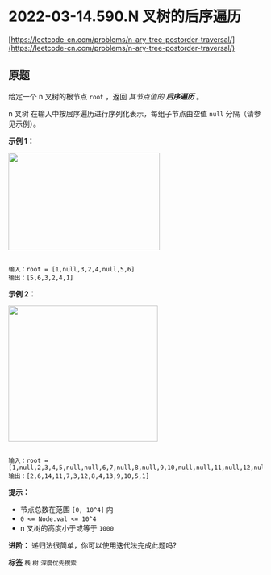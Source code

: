 # 2022-03-14.590.N 叉树的后序遍历
[https://leetcode-cn.com/problems/n-ary-tree-postorder-traversal/](https://leetcode-cn.com/problems/n-ary-tree-postorder-traversal/)
## 原题
给定一个 n 叉树的根节点<meta charset="UTF-8" /> `root` ，返回 *其节点值的 **后序遍历*** 。

n 叉树 在输入中按层序遍历进行序列化表示，每组子节点由空值 `null` 分隔（请参见示例）。

 

 **示例 1：** 

<img src="https://assets.leetcode.com/uploads/2018/10/12/narytreeexample.png" style="height: 193px; width: 300px;" />

```

输入：root = [1,null,3,2,4,null,5,6]
输出：[5,6,3,2,4,1]

```
 **示例 2：** 

<img alt="" src="https://assets.leetcode.com/uploads/2019/11/08/sample_4_964.png" style="height: 269px; width: 296px;" />

```

输入：root = [1,null,2,3,4,5,null,null,6,7,null,8,null,9,10,null,null,11,null,12,null,13,null,null,14]
输出：[2,6,14,11,7,3,12,8,4,13,9,10,5,1]

```
 

 **提示：** 
- 节点总数在范围 `[0, 10^4]` 内
-  `0 <= Node.val <= 10^4` 
- n 叉树的高度小于或等于 `1000` 
 

 **进阶：** 递归法很简单，你可以使用迭代法完成此题吗?

 
**标签**
`栈` `树` `深度优先搜索` 


##
```go

```
>
